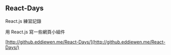 ## React-Days

React.js 練習記錄

用 React.js 寫一些網頁小組件

[http://github.eddiewen.me/React-Days/](http://github.eddiewen.me/React-Days/)
